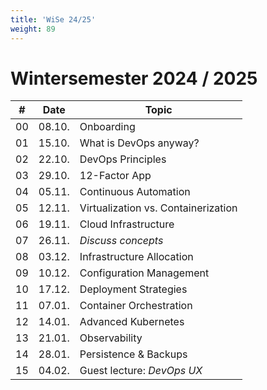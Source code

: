 ```yaml
---
title: 'WiSe 24/25'
weight: 89
---
```



# Wintersemester 2024 / 2025

| #  | Date   | Topic                               |
|----|--------|-------------------------------------|
| 00 | 08.10. | Onboarding                          |
| 01 | 15.10. | What is DevOps anyway?              |
| 02 | 22.10. | DevOps Principles                   |
| 03 | 29.10. | 12-Factor App                       |
| 04 | 05.11. | Continuous Automation               |
| 05 | 12.11. | Virtualization vs. Containerization |
| 06 | 19.11. | Cloud Infrastructure                |
| 07 | 26.11. | *Discuss concepts*                  |
| 08 | 03.12. | Infrastructure Allocation           |
| 09 | 10.12. | Configuration Management            |
| 10 | 17.12. | Deployment Strategies               |
| 11 | 07.01. | Container Orchestration             |
| 12 | 14.01. | Advanced Kubernetes                 |
| 13 | 21.01. | Observability                       |
| 14 | 28.01. | Persistence & Backups               |
| 15 | 04.02. | Guest lecture: *DevOps UX*          |
